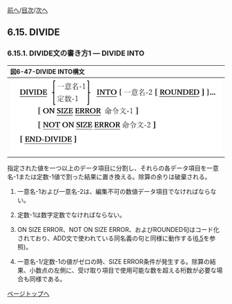 <!--navi start1-->
[前へ](6-14-5.md)/[目次](https://opensourcecobol.github.io/markdown/TOC.html)/[次へ](6-15-2.md)
<!--navi end1-->
## 6.15. DIVIDE

### 6.15.1. DIVIDE文の書き方1 ― DIVIDE INTO

|図6-47-DIVIDE INTO構文|
|:--|
|![alt text](Image/6-47.png)|

指定された値を一つ以上のデータ項目に分割し、それらの各データ項目を一意名-1または定数-1値で割った結果に置き換える。除算の余りは破棄される。

1. 一意名-1および一意名-2は、編集不可の数値データ項目でなければならない。

2. 定数-1は数字定数でなければならない。

3. ON SIZE ERROR、NOT ON SIZE ERROR、およびROUNDED句はコード化されており、ADD文で使われている同名義の句と同様に動作する([6.5](6-5-1.md)を参照)。

4. 一意名-1/定数-1の値がゼロの時、SIZE ERROR条件が発生する。除算の結果、小数点の左側に、受け取り項目で使用可能な数を超える桁数が必要な場合も同様である。

<!--navi start2-->

[ページトップへ](6-15-1.md)
<!--navi end2-->
